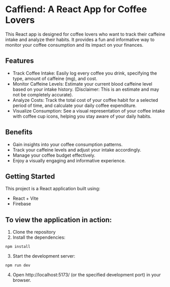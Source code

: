 # Caffiend: A React App for Coffee Lovers

This React app is designed for coffee lovers who want to track their caffeine intake and analyze their habits. It provides a fun and informative way to monitor your coffee consumption and its impact on your finances.

## Features

- Track Coffee Intake: Easily log every coffee you drink, specifying the type, amount of caffeine (mg), and cost.
- Monitor Caffeine Levels: Estimate your current blood caffeine level based on your intake history. (Disclaimer: This is an estimate and may not be completely accurate).
- Analyze Costs: Track the total cost of your coffee habit for a selected period of time, and calculate your daily coffee expenditure.
- Visualize Consumption: See a visual representation of your coffee intake with coffee cup icons, helping you stay aware of your daily habits.

## Benefits

- Gain insights into your coffee consumption patterns.
- Track your caffeine levels and adjust your intake accordingly.
- Manage your coffee budget effectively.
- Enjoy a visually engaging and informative experience.

## Getting Started

This project is a React application built using:

- React + Vite
- Firebase

## To view the application in action:

1. Clone the repository
2. Install the dependencies:

`npm install`

3. Start the development server:

`npm run dev`

4. Open http://localhost:5173/ (or the specified development port) in your browser.
